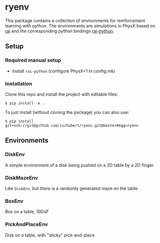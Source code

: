 # ryenv

This package contains a collection of environments for reinforcement learning with python. The environments are simulations in PhysX based on [rai](https://github.com/MarcToussaint/rai) and the corresponding python bindings [rai-python](https://github.com/MarcToussaint/rai-python).

## Setup

### Required manual setup
- Install `rai-python` (configure PhysX=1 in config.mk)

### Installation
Clone this repo and install the project with editable files:
```
$ pip install -e .
```
To just install (without cloning the package) you can also use:
```
$ pip install git+ssh://git@github.com/ischubert/ryenv.git@master#egg=ryenv
```

## Environments
### DiskEnv

A simple environment of a disk being pushed on a 2D table by a 2D finger.

### DiskMazeEnv

Like `DiskEnv`, but there is a randomly generated maze on the table.

### BoxEnv

Box on a table, 10DoF

### PickAndPlaceEnv

Disk on a table, with "sticky" pick-and-place
